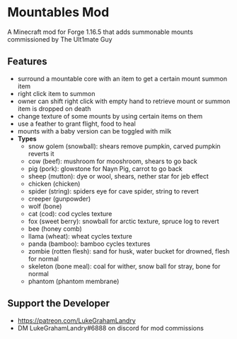 # Mountables Mod 

A Minecraft mod for Forge 1.16.5 that adds summonable mounts commissioned by The Ult1mate Guy

## Features
- surround a mountable core with an item to get a certain mount summon item
- right click item to summon
- owner can shift right click with empty hand to retrieve mount or summon item is dropped on death
- change texture of some mounts by using certain items on them
- use a feather to grant flight, food to heal
- mounts with a baby version can be toggled with milk
- **Types**
    - snow golem (snowball): shears remove pumpkin, carved pumpkin reverts it
    - cow (beef): mushroom for mooshroom, shears to go back
    - pig (pork): glowstone for Nayn Pig, carrot to go back
    - sheep (mutton): dye or wool, shears, nether star for jeb effect
    - chicken (chicken)
    - spider (string): spiders eye for cave spider, string to revert
    - creeper (gunpowder)
    - wolf (bone)
    - cat (cod): cod cycles texture
    - fox (sweet berry): snowball for arctic texture, spruce log to revert
    - bee (honey comb)
    - llama (wheat): wheat cycles texture
    - panda (bamboo): bamboo cycles textures
    - zombie (rotten flesh): sand for husk, water bucket for drowned, flesh for normal
    - skeleton (bone meal): coal for wither, snow ball for stray, bone for normal
    - phantom (phantom membrane)
    
## Support the Developer
- https://patreon.com/LukeGrahamLandry
- DM LukeGrahamLandry#6888 on discord for mod commissions